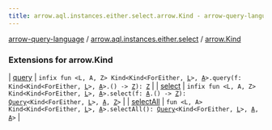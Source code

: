 ```yaml
---
title: arrow.aql.instances.either.select.arrow.Kind - arrow-query-language
---
```


[arrow-query-language](../../index.html) / [arrow.aql.instances.either.select](../index.html) / [arrow.Kind](./index.html)

### Extensions for arrow.Kind

| [query](query.html) | `infix fun <L, A, Z> Kind<Kind<ForEither, `[`L`](query.html#L)`>, `[`A`](query.html#A)`>.query(f: Kind<Kind<ForEither, `[`L`](query.html#L)`>, `[`A`](query.html#A)`>.() -> `[`Z`](query.html#Z)`): `[`Z`](query.html#Z) |
| [select](select.html) | `infix fun <L, A, Z> Kind<Kind<ForEither, `[`L`](select.html#L)`>, `[`A`](select.html#A)`>.select(f: `[`A`](select.html#A)`.() -> `[`Z`](select.html#Z)`): `[`Query`](../../arrow.aql/-query/index.html)`<Kind<ForEither, `[`L`](select.html#L)`>, `[`A`](select.html#A)`, `[`Z`](select.html#Z)`>` |
| [selectAll](select-all.html) | `fun <L, A> Kind<Kind<ForEither, `[`L`](select-all.html#L)`>, `[`A`](select-all.html#A)`>.selectAll(): `[`Query`](../../arrow.aql/-query/index.html)`<Kind<ForEither, `[`L`](select-all.html#L)`>, `[`A`](select-all.html#A)`, `[`A`](select-all.html#A)`>` |

